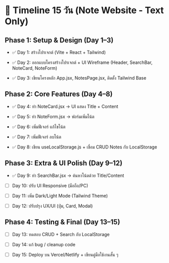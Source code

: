 # 📅 Timeline 15 วัน (Note Website - Text Only)
## Phase 1: Setup & Design (Day 1–3)

- ✅ Day 1: สร้างโปรเจกต์ (Vite + React + Tailwind)

- ✅ Day 2: ออกแบบโครงสร้างโปรเจกต์ + UI Wireframe (Header, SearchBar, NoteCard, NoteForm)

- ✅ Day 3: เขียนโครงหลัก App.jsx, NotesPage.jsx, ติดตั้ง Tailwind Base

## Phase 2: Core Features (Day 4–8)

- ✅ Day 4: ทำ NoteCard.jsx → UI แสดง Title + Content

- ✅ Day 5: ทำ NoteForm.jsx → ฟอร์มเพิ่มโน้ต

- ✅ Day 6: เพิ่มฟีเจอร์ แก้ไขโน้ต

- ✅ Day 7: เพิ่มฟีเจอร์ ลบโน้ต

- ✅ Day 8: เขียน useLocalStorage.js + เชื่อม CRUD Notes กับ LocalStorage

## Phase 3: Extra & UI Polish (Day 9–12)

- ✅ Day 9: ทำ SearchBar.jsx → ค้นหาโน้ตด้วย Title/Content

- [ ] Day 10: ปรับ UI Responsive (มือถือ/PC)

- [ ] Day 11: เพิ่ม Dark/Light Mode (Tailwind Theme)

- [ ] Day 12: ปรับปรุง UX/UI (ปุ่ม, Card, Modal)

## Phase 4: Testing & Final (Day 13–15)

- [ ] Day 13: ทดสอบ CRUD + Search กับ LocalStorage

- [ ] Day 14: แก้ bug / cleanup code

- [ ] Day 15: Deploy บน Vercel/Netlify + เขียนคู่มือใช้งานสั้น ๆ